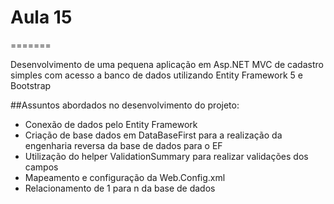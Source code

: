 # Aula 15
=======

Desenvolvimento de uma pequena aplicação em Asp.NET MVC de cadastro simples com acesso a banco de dados utilizando Entity Framework 5 e Bootstrap

##Assuntos abordados no desenvolvimento do projeto:

- Conexão de dados pelo Entity Framework
- Criação de base dados em DataBaseFirst para a realização da engenharia reversa da base de dados para o EF
- Utilização do helper ValidationSummary para realizar validações dos campos
- Mapeamento e configuração da Web.Config.xml
- Relacionamento de 1 para n da base de dados
